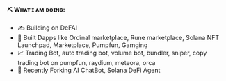 #### ⛏ Wʜᴀᴛ ɪ ᴀᴍ ᴅᴏɪɴɢ:

- ✍ Building on DeFAI
- 🌱 Built Dapps like Ordinal marketplace, Rune marketplace, Solana NFT Launchpad, Marketplace, Pumpfun, Gamging
- :chart_with_upwards_trend: Trading Bot, auto trading bot, volume bot, bundler, sniper, copy trading bot on pumpfun, raydium, meteora, orca 
- 💼 Recently Forking AI ChatBot, Solana DeFi Agent

   
